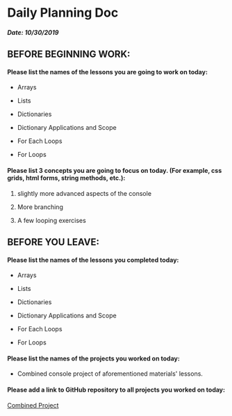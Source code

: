 # Daily Planning Doc

##### Date: 10/30/2019

## BEFORE BEGINNING WORK:


#### Please list the names of the lessons you are going to work on today:

* Arrays

* Lists

* Dictionaries

* Dictionary Applications and Scope

* For Each Loops

* For Loops

#### Please list 3 concepts you are going to focus on today. (For example, css grids, html forms, string methods, etc.):

1. slightly more advanced aspects of the console

2. More branching

3. A few looping exercises



## BEFORE YOU LEAVE:


#### Please list the names of the lessons you completed today:


* Arrays

* Lists

* Dictionaries

* Dictionary Applications and Scope

* For Each Loops

* For Loops

#### Please list the names of the projects you worked on today:

*  Combined console project of aforementioned materials' lessons.


#### Please add a link to GitHub repository to all projects you worked on today:

[Combined Project](https://github.com/Riverface/csharp-helloworld)
